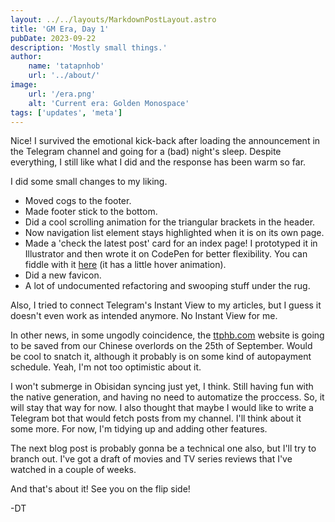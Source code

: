 ```yaml
---
layout: ../../layouts/MarkdownPostLayout.astro
title: 'GM Era, Day 1'
pubDate: 2023-09-22
description: 'Mostly small things.'
author:
    name: 'tatapnhob'
    url: '../about/'
image:
    url: '/era.png'
    alt: 'Current era: Golden Monospace'
tags: ['updates', 'meta']
---
```


Nice! I survived the emotional kick-back after loading the announcement in the Telegram channel and going for a (bad) night's sleep. Despite everything, I still like what I did and the response has been warm so far.

I did some small changes to my liking. 
- Moved cogs to the footer.
- Made footer stick to the bottom.
- Did a cool scrolling animation for the triangular brackets in the header.
- Now navigation list element stays highlighted when it is on its own page.
- Made a 'check the latest post' card for an index page! I prototyped it in Illustrator and then wrote it on CodePen for better flexibility. You can fiddle with it [here](https://codepen.io/tatapnhob/pen/ZEVvwMb) (it has a little hover animation). 
- Did a new favicon.
- A lot of undocumented refactoring and swooping stuff under the rug.

Also, I tried to connect Telegram's Instant View to my articles, but I guess it doesn't even work as intended anymore. No Instant View for me.

In other news, in some ungodly coincidence, the [ttphb.com](https://ttphb.com) website is going to be saved from our Chinese overlords on the 25th of September. Would be cool to snatch it, although it probably is on some kind of autopayment schedule. Yeah, I'm not too optimistic about it.

I won't submerge in Obisidan syncing just yet, I think. Still having fun with the native generation, and having no need to automatize the proccess. So, it will stay that way for now. I also thought that maybe I would like to write a Telegram bot that would fetch posts from my channel. I'll think about it some more. For now, I'm tidying up and adding other features.

The next blog post is probably gonna be a technical one also, but I'll try to branch out. I've got a draft of movies and TV series reviews that I've watched in a couple of weeks. 

And that's about it! See you on the flip side! 

-DT